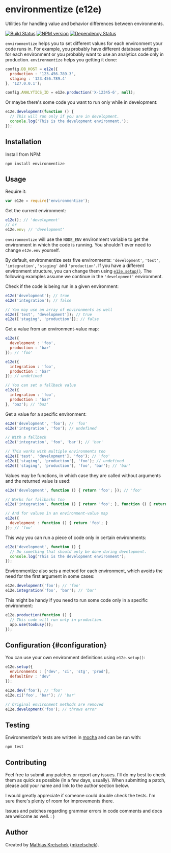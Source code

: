 environmentize (e12e)
=====================

Utilities for handling value and behavior differences between environments.

[![Build Status](https://travis-ci.org/mkretschek/node-environmentize.png?branch=master)](https://travis-ci.org/mkretschek/node-environmentize)
[![NPM version](https://badge.fury.io/js/environmentize.png)](http://badge.fury.io/js/environmentize)
[![Dependency Status](https://www.versioneye.com/user/projects/52204edc632bac6ce0002b2e/badge.png)](https://www.versioneye.com/user/projects/52204edc632bac6ce0002b2e)

`environmentize` helps you to set different values for each environment
your code runs in. For example, you probably have different database
settings for each environment or you probably want to use an analytics
code only in production. `environmentize` helps you getting it done:

```javascript
config.DB_HOST = e12e({
  production : '123.456.789.3',
  staging : '123.456.789.4'
}, '127.0.0.1');

config.ANALYTICS_ID = e12e.production('X-12345-6', null);
```

Or maybe there's some code you want to run only while in development:

```javascript
e12e.development(function () {
  // This will run only if you are in development.
  console.log('This is the development environment.');
});
```


Installation
------------

Install from NPM:

    npm install environmentize


Usage
-----

Require it:

```js
var e12e = require('environmentize');
```

Get the current environment:

```js
e12e(); // 'development'
// or
e12e.env; // 'development'
```

`environmentize` will use the `NODE_ENV` environment variable
to get the environment in which the code is running. You shouldn't ever
need to change `e12e.env` yourself.

By default, environmentize sets five environments: `'development'`, `'test'`,
`'integration'`, `'staging'` and `'production'`. If you have a different
environment structure, you can change them using
[`e12e.setup()`](#configuration). The following examples assume we continue
in the `'development'` environment.

Check if the code is being run in a given environment:

```js
e12e('development'); // true
e12e('integration'); // false

// You may use an array of environments as well
e12e(['test', 'development']); // true
e12e(['staging', 'production']); // false
```

Get a value from an environment-value map:

```js
e12e({
  development : 'foo',
  production : 'bar'
}); // 'foo'

e12e({
  integration : 'foo',
  production : 'bar'
}); // undefined

// You can set a fallback value
e12e({
  integration : 'foo',
  production : 'bar'
}, 'baz'); // 'baz'
```

Get a value for a specific environment:

```js
e12e('development', 'foo'); // 'foo'
e12e('integration', 'foo'); // undefined

// With a fallback
e12e('integration', 'foo', 'bar'); // 'bar'

// This works with multiple environments too
e12e(['test', 'development'], 'foo'); // 'foo'
e12e(['staging', 'production'], 'foo'); // undefined
e12e(['staging', 'production'], 'foo', 'bar'); // 'bar'
```

Values may be functions, in which case they are called without arguments
and the returned value is used:

```js
e12e('development', function () { return 'foo'; }); // 'foo'

// Works for fallbacks too
e12e('integration', function () { return 'foo'; }, function () { return 'bar'; }); // 'bar'

// And for values in an environment-value map
e12e({
  development : function () { return 'foo'; }
}); // 'foo'
```

This way you can run a piece of code only in certain environments:

```js
e12e('development', function () {
  // Do something that should only be done during development.
  console.log('This is the development environment');
});
```

Environmentize also sets a method for each environment, which avoids the
need for the first argument in some cases:

```js
e12e.development('foo'); // 'foo'
e12e.integration('foo', 'bar'); // 'bar'
```

This might be handy if you need to run some code only in a specific 
environment:

```js
e12e.production(function () {
  // This code will run only in production.
  app.use(toobusy());
});
```


Configuration   {#configuration}
-------------

You can use your own environment definitions using `e12e.setup()`:

```js
e12e.setup({
  environments : ['dev', 'ci', 'stg', 'prod'],
  defaultEnv : 'dev'
});

e12e.dev('foo'); // 'foo'
e12e.ci('foo', 'bar'); // 'bar'

// Original environment methods are removed
e12e.development('foo'); // throws error
```


Testing
--------

Environmentize's tests are written in [mocha][] and can be run with:

    npm test


Contributing
------------

Feel free to submit any patches or report any issues. I'll do my best to 
check them as quick as possible (in a few days, usually). When submitting a
patch, please add your name and link to the author section below.

I would greatly appreciate if someone could double check the tests. I'm
sure there's plenty of room for improvements there.

Issues and patches regarding grammar errors in code comments and docs are
welcome as well. : )


Author
------

Created by [Mathias Kretschek][mathias] ([mkretschek][]).


[mathias]: http://mathias.ms
[mkretschek]: https://github.com/mkretschek
[mocha]: https://github.com/visionmedia/mocha

